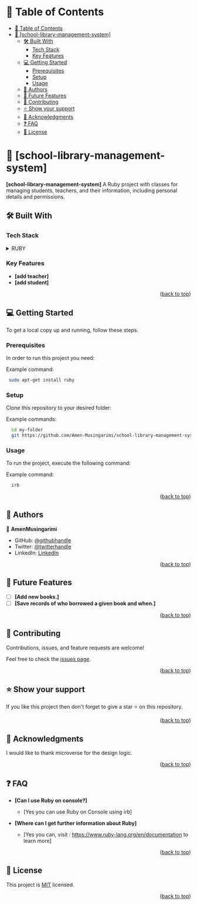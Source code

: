 # 📗 Table of Contents

- [📗 Table of Contents](#-table-of-contents)
- [📖 \[school-library-management-system\] ](#-school-library-management-system-)
  - [🛠 Built With ](#-built-with-)
    - [Tech Stack ](#tech-stack-)
    - [Key Features ](#key-features-)
  - [💻 Getting Started ](#-getting-started-)
    - [Prerequisites](#prerequisites)
    - [Setup](#setup)
    - [Usage](#usage)
  - [👥 Authors ](#-authors-)
  - [🔭 Future Features ](#-future-features-)
  - [🤝 Contributing ](#-contributing-)
  - [⭐️ Show your support ](#️-show-your-support-)
  - [🙏 Acknowledgments ](#-acknowledgments-)
  - [❓ FAQ ](#-faq-)
  - [📝 License ](#-license-)

<!-- PROJECT DESCRIPTION -->

# 📖 [school-library-management-system] <a name="about-project"></a>

**[school-library-management-system]** A Ruby project with classes for managing students, teachers, and their information, including personal details and permissions.

## 🛠 Built With <a name="built-with"></a>

### Tech Stack <a name="tech-stack"></a>

<details>
<summary>RUBY</summary>
  <ul>
    <li><a href="https://www.postgresql.org/">Ruby Terminal</a></li>
  </ul>
</details>

<!-- Features -->

### Key Features <a name="key-features"></a>

- **[add teacher]**
- **[add student]**

<p align="right">(<a href="#readme-top">back to top</a>)</p>

<!-- GETTING STARTED -->

## 💻 Getting Started <a name="getting-started"></a>

To get a local copy up and running, follow these steps.

### Prerequisites

In order to run this project you need:

Example command:

```sh
 sudo apt-get install ruby
```

### Setup

Clone this repository to your desired folder:

Example commands:

```sh
  cd my-folder
  git https://github.com/Amen-Musingarimi/school-library-management-system.git
```

### Usage

To run the project, execute the following command:

Example command:

```sh
  irb
```

<p align="right">(<a href="#readme-top">back to top</a>)</p>

<!-- AUTHORS -->

## 👥 Authors <a name="authors"></a>

👤 **AmenMusingarimi**

- GitHub: [@githubhandle](https://github.com/Amen-Musingarimi)
- Twitter: [@twitterhandle](https://twitter.com/MusingarimiT)
- LinkedIn: [LinkedIn](https://linkedin.com/in/atmusingarimi/)

<p align="right">(<a href="#readme-top">back to top</a>)</p>

<!-- FUTURE FEATURES -->

## 🔭 Future Features <a name="future-features"></a>

- [ ] **[Add new books.]**
- [ ] **[Save records of who borrowed a given book and when.]**

<p align="right">(<a href="#readme-top">back to top</a>)</p>

<!-- CONTRIBUTING -->

## 🤝 Contributing <a name="contributing"></a>

Contributions, issues, and feature requests are welcome!

Feel free to check the [issues page](https://github.com/Amen-Musingarimi/school-library-management-system/issues).

<p align="right">(<a href="#readme-top">back to top</a>)</p>

<!-- SUPPORT -->

## ⭐️ Show your support <a name="support"></a>

If you like this project then don't forget to give a star ⭐ on this repository.

<p align="right">(<a href="#readme-top">back to top</a>)</p>

<!-- ACKNOWLEDGEMENTS -->

## 🙏 Acknowledgments <a name="acknowledgements"></a>

I would like to thank microverse for the design logic.

<p align="right">(<a href="#readme-top">back to top</a>)</p>

<!-- FAQ (optional) -->

## ❓ FAQ <a name="faq"></a>

- **[Can I use Ruby on console?]**

  - [Yes you can use Ruby on Console using irb]

- **[Where can I get further information about Ruby]**

  - [Yes you can, visit : https://www.ruby-lang.org/en/documentation to learn more]

<p align="right">(<a href="#readme-top">back to top</a>)</p>

<!-- LICENSE -->

## 📝 License <a name="license"></a>

This project is [MIT](LICENSE.md) licensed.

<p align="right">(<a href="#readme-top">back to top</a>)</p>
